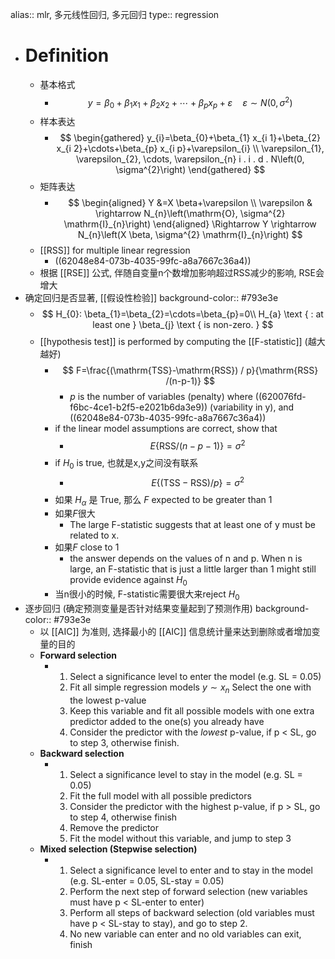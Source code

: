 alias:: mlr, 多元线性回归, 多元回归
type:: regression

- # Definition
	- 基本格式
		- $$
		  y=\beta_{0}+\beta_{1} x_{1}+\beta_{2} x_{2}+\cdots+\beta_{p} x_{p}+\varepsilon \quad \varepsilon \sim N\left(0, \sigma^{2}\right)
		  $$
	- 样本表达
		- $$
		  \begin{gathered}
		  y_{i}=\beta_{0}+\beta_{1} x_{i 1}+\beta_{2} x_{i 2}+\cdots+\beta_{p} x_{i p}+\varepsilon_{i} \\
		  \varepsilon_{1}, \varepsilon_{2}, \cdots, \varepsilon_{n} i . i . d . N\left(0, \sigma^{2}\right)
		  \end{gathered}
		  $$
	- 矩阵表达
		- $$
		  \begin{aligned}
		  Y &=X \beta+\varepsilon \\
		  \varepsilon & \rightarrow N_{n}\left(\mathrm{O}, \sigma^{2} \mathrm{I}_{n}\right)
		  \end{aligned} \Rightarrow Y \rightarrow N_{n}\left(X \beta, \sigma^{2} \mathrm{I}_{n}\right)
		  $$
	- [[RSS]] for multiple linear regression
		- ((62048e84-073b-4035-99fc-a8a7667c36a4))
	- 根据 [[RSE]] 公式, 伴随自变量n个数增加影响超过RSS减少的影响, RSE会增大
- 确定回归是否显著, [[假设性检验]]
  background-color:: #793e3e
	- $$
	  H_{0}: \beta_{1}=\beta_{2}=\cdots=\beta_{p}=0\\
	  H_{a} \text { : at least one } \beta_{j} \text { is non-zero. }
	  $$
	- [[hypothesis test]] is performed by computing the [[F-statistic]] (越大越好)
		- $$
		  F=\frac{(\mathrm{TSS}-\mathrm{RSS}) / p}{\mathrm{RSS} /(n-p-1)}
		  $$
			- $p$ is the number of variables (penalty)
			  where ((620076fd-f6bc-4ce1-b2f5-e2021b6da3e9)) (variability in y), 
			  and ((62048e84-073b-4035-99fc-a8a7667c36a4))
		- if the linear model assumptions are correct, show that
			- $$
			  E\{\mathrm{RSS} /(n-p-1)\}=\sigma^{2}
			  $$
		- if $H_0$ is true, 也就是x,y之间没有联系
			- $$
			  E\{(\mathrm{TSS}-\mathrm{RSS}) / p\}=\sigma^{2}
			  $$
		- 如果 $H_\alpha$ 是 True, 那么 $F$ expected to be greater than 1
		- 如果$F$很大
			- The large F-statistic suggests that at least one of y must be related to x.
		- 如果$F$ close to 1
			- the answer depends on the values of n and p. When n is large, an F-statistic that is just a little larger than 1 might still provide evidence against $H_0$
		- 当n很小的时候, F-statistic需要很大来reject $H_0$
- 逐步回归 (确定预测变量是否针对结果变量起到了预测作用)
  background-color:: #793e3e
	- 以 [[AIC]] 为准则, 选择最小的 [[AIC]] 信息统计量来达到删除或者增加变量的目的
	- **Forward selection**
		- 1. Select a significance level to enter the model (e.g. SL = 0.05)
		  2. Fit all simple regression models $y \sim x_n$ Select the one with the lowest p-value
		  3. Keep this variable and fit all possible models with one extra predictor added to the one(s) you already have
		  4. Consider the predictor with the _lowest_ p-value, if p < SL, go to step 3, otherwise finish.
	- **Backward selection**
		- 1. Select a significance level to stay in the model (e.g. SL = 0.05)
		  2. Fit the full model with all possible predictors
		  3. Consider the predictor with the highest p-value, if p > SL, go to step 4, otherwise finish
		  4. Remove the predictor
		  5. Fit the model without this variable, and jump to step 3
	- **Mixed selection (Stepwise selection)**
		- 1. Select a significance level to enter and to stay in the model (e.g. SL-enter = 0.05, SL-stay = 0.05)
		  2. Perform the next step of forward selection (new variables must have p < SL-enter to enter)
		  3. Perform all steps of backward selection (old variables must have p < SL-stay to stay), and go to step 2.
		  4. No new variable can enter and no old variables can exit, finish